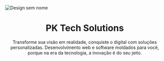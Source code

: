 ![Design sem nome](https://github.com/PedroKons/Aprendizado-git-github/assets/108807271/348c2d8f-3758-4f77-bed7-1a3f803ca652)

<h1 align="center">PK Tech Solutions</h1>

<p align="center">Transforme sua visão em realidade, conquiste o digital com soluções personalizadas. Desenvolvimento web e software moldados para você, porque na era da tecnologia, a inovação é do seu jeito.</p>

